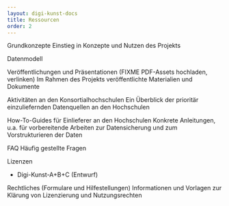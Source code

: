 ```yaml
---
layout: digi-kunst-docs
title: Ressourcen
order: 2
---
```


Grundkonzepte
Einstieg in Konzepte und Nutzen des Projekts

Datenmodell

Veröffentlichungen und Präsentationen (FIXME PDF-Assets hochladen, verlinken)
Im Rahmen des Projekts veröffentlichte Materialien und Dokumente

Aktivitäten an den Konsortialhochschulen
Ein Überblick der prioritär einzuliefernden Datenquellen an den Hochschulen

How-To-Guides für Einlieferer an den Hochschulen
Konkrete Anleitungen, u.a. für vorbereitende Arbeiten zur Datensicherung und zum Vorstrukturieren der Daten

FAQ
Häufig gestellte Fragen

Lizenzen

- Digi-Kunst-A+B+C (Entwurf)

Rechtliches (Formulare und Hilfestellungen)
Informationen und Vorlagen zur Klärung von Lizenzierung und Nutzungsrechten

